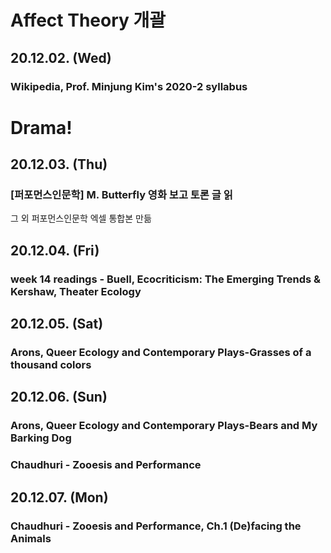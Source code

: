 # Affect Theory 개괄 
## 20.12.02. (Wed)
### Wikipedia, Prof. Minjung Kim's 2020-2 syllabus 

# Drama!
## 20.12.03. (Thu)
### [퍼포먼스인문학] M. Butterfly 영화 보고 토론 글 읽
그 외 퍼포먼스인문학 엑셀 통합본 만듦
## 20.12.04. (Fri)
### week 14 readings - Buell, Ecocriticism: The Emerging Trends & Kershaw, Theater Ecology
## 20.12.05. (Sat)
### Arons, Queer Ecology and Contemporary Plays-Grasses of a thousand colors 
## 20.12.06. (Sun)
### Arons, Queer Ecology and Contemporary Plays-Bears and My Barking Dog
### Chaudhuri - Zooesis and Performance 
## 20.12.07. (Mon)
### Chaudhuri - Zooesis and Performance, Ch.1 (De)facing the Animals
